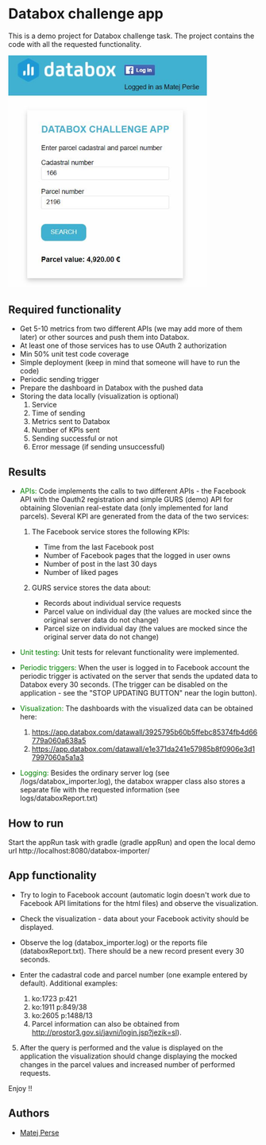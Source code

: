 # Databox challenge app

This is a demo project for Databox challenge task. The project contains the code with all the requested functionality.

<img src="img/app.jpg" alt="drawing" width="400"/>

## Required functionality

- Get 5-10 metrics from two different APIs (we may add more of them later) or other
  sources and push them into Databox.
- At least one of those services has to use OAuth 2 authorization
- Min 50% unit test code coverage
- Simple deployment (keep in mind that someone will have to run the code)
- Periodic sending trigger
- Prepare the dashboard in Databox with the pushed data
- Storing the data locally (visualization is optional)
  1.  Service
  2.  Time of sending
  3.  Metrics sent to Databox
  4.  Number of KPIs sent
  5.  Sending successful or not
  6.  Error message (if sending unsuccessful)

## Results

- <span style="color:green">APIs:</span> Code implements the calls to two different APIs - the Facebook API with the Oauth2 registration and simple GURS (demo) API for obtaining Slovenian real-estate data (only implemented for land parcels). Several KPI are generated from the data of the two services:

  1.  The Facebook service stores the following KPIs:

      - Time from the last Facebook post
      - Number of Facebook pages that the logged in user owns
      - Number of post in the last 30 days
      - Number of liked pages

  2.  GURS service stores the data about:
      - Records about individual service requests
      - Parcel value on individual day (the values are mocked since the original server data do not change)
      - Parcel size on individual day (the values are mocked since the original server data do not change)

- <span style="color:green">Unit testing:</span> Unit tests for relevant functionality were implemented.

- <span style="color:green">Periodic triggers:</span> When the user is logged in to Facebook account the periodic trigger is activated on the server that sends the updated data to Databox every 30 seconds. (The trigger can be disabled on the application - see the "STOP UPDATING BUTTON" near the login button).

- <span style="color:green">Visualization:</span> The dashboards with the visualized data can be obtained here:
  1.  https://app.databox.com/datawall/3925795b60b5ffebc85374fb4d66779a060a638a5
  2.  https://app.databox.com/datawall/e1e371da241e57985b8f0906e3d17997060a5a1a3
- <span style="color:green">Logging:</span> Besides the ordinary server log (see /logs/databox_importer.log), the databox wrapper class also stores a separate file with the requested information (see logs/databoxReport.txt)

## How to run

Start the appRun task with gradle (gradle appRun) and open the local demo url http://localhost:8080/databox-importer/

## App functionality

- Try to login to Facebook account (automatic login doesn't work due to Facebook API limitations for the html files) and observe the visualization.
- Check the visualization - data about your Facebook activity should be displayed.
- Observe the log (databox_importer.log) or the reports file (databoxReport.txt). There should be a new record present every 30 seconds.
- Enter the cadastral code and parcel number (one example entered by default). Additional examples:

  1. ko:1723 p:421
  2. ko:1911 p:849/38
  3. ko:2605 p:1488/13
  4. Parcel information can also be obtained from http://prostor3.gov.si/javni/login.jsp?jezik=sl).

5. After the query is performed and the value is displayed on the application the visualization should change displaying the mocked changes in the parcel values and increased number of performed requests.

Enjoy !!

## Authors

- [Matej Perse](https://github.com/mperse)
